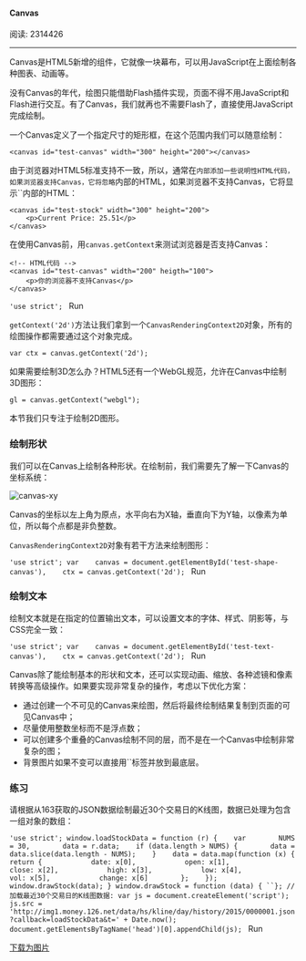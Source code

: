 #### Canvas

阅读: 2314426

------

Canvas是HTML5新增的组件，它就像一块幕布，可以用JavaScript在上面绘制各种图表、动画等。

没有Canvas的年代，绘图只能借助Flash插件实现，页面不得不用JavaScript和Flash进行交互。有了Canvas，我们就再也不需要Flash了，直接使用JavaScript完成绘制。

一个Canvas定义了一个指定尺寸的矩形框，在这个范围内我们可以随意绘制：

```
<canvas id="test-canvas" width="300" height="200"></canvas>
```

由于浏览器对HTML5标准支持不一致，所以，通常在``内部添加一些说明性HTML代码，如果浏览器支持Canvas，它将忽略``内部的HTML，如果浏览器不支持Canvas，它将显示``内部的HTML：

```
<canvas id="test-stock" width="300" height="200">
    <p>Current Price: 25.51</p>
</canvas>
```

在使用Canvas前，用`canvas.getContext`来测试浏览器是否支持Canvas：

```
<!-- HTML代码 -->
<canvas id="test-canvas" width="200" heigth="100">
    <p>你的浏览器不支持Canvas</p>
</canvas>
```

`'use strict'; ` Run

`getContext('2d')`方法让我们拿到一个`CanvasRenderingContext2D`对象，所有的绘图操作都需要通过这个对象完成。

```
var ctx = canvas.getContext('2d');
```

如果需要绘制3D怎么办？HTML5还有一个WebGL规范，允许在Canvas中绘制3D图形：

```
gl = canvas.getContext("webgl");
```

本节我们只专注于绘制2D图形。

### 绘制形状

我们可以在Canvas上绘制各种形状。在绘制前，我们需要先了解一下Canvas的坐标系统：

![canvas-xy](D:\Typora_pic\l-1586007959225.png)

Canvas的坐标以左上角为原点，水平向右为X轴，垂直向下为Y轴，以像素为单位，所以每个点都是非负整数。

`CanvasRenderingContext2D`对象有若干方法来绘制图形：

`'use strict'; var    canvas = document.getElementById('test-shape-canvas'),    ctx = canvas.getContext('2d'); ` Run

### 绘制文本

绘制文本就是在指定的位置输出文本，可以设置文本的字体、样式、阴影等，与CSS完全一致：

`'use strict'; var    canvas = document.getElementById('test-text-canvas'),    ctx = canvas.getContext('2d'); ` Run

Canvas除了能绘制基本的形状和文本，还可以实现动画、缩放、各种滤镜和像素转换等高级操作。如果要实现非常复杂的操作，考虑以下优化方案：

- 通过创建一个不可见的Canvas来绘图，然后将最终绘制结果复制到页面的可见Canvas中；
- 尽量使用整数坐标而不是浮点数；
- 可以创建多个重叠的Canvas绘制不同的层，而不是在一个Canvas中绘制非常复杂的图；
- 背景图片如果不变可以直接用``标签并放到最底层。

### 练习

请根据从163获取的JSON数据绘制最近30个交易日的K线图，数据已处理为包含一组对象的数组：

`'use strict'; window.loadStockData = function (r) {    var        NUMS = 30,        data = r.data;    if (data.length > NUMS) {        data = data.slice(data.length - NUMS);    }    data = data.map(function (x) {        return {            date: x[0],            open: x[1],            close: x[2],            high: x[3],            low: x[4],            vol: x[5],            change: x[6]        };    });    window.drawStock(data); } window.drawStock = function (data) { ``}; // 加载最近30个交易日的K线图数据: var js = document.createElement('script'); js.src = 'http://img1.money.126.net/data/hs/kline/day/history/2015/0000001.json?callback=loadStockData&t=' + Date.now(); document.getElementsByTagName('head')[0].appendChild(js); ` Run



[下载为图片](https://www.liaoxuefeng.com/wiki/1022910821149312/1023022423592576#0)